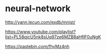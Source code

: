 # neural-network

http://yann.lecun.com/exdb/mnist/

https://www.youtube.com/playlist?list=PL58qjcU5nk8sUq97ze6MZB8aHflF0uNgK

https://pastebin.com/fhyMz4nh
